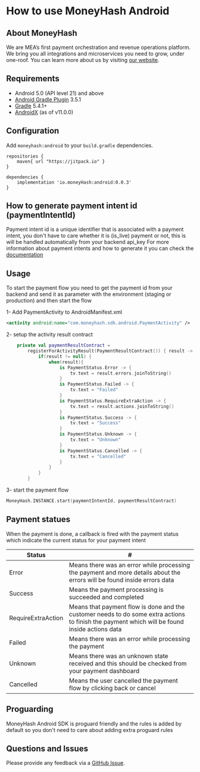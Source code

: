 # How to use MoneyHash Android

## About MoneyHash

We are MEA’s first payment orchestration and revenue operations platform. We bring you all integrations and microservices you need to grow, under one-roof.
You can learn more about us by visiting [our website](https://www.moneyhash.io/).

## Requirements

* Android 5.0 (API level 21) and above
* [Android Gradle Plugin](https://developer.android.com/studio/releases/gradle-plugin) 3.5.1
* [Gradle](https://gradle.org/releases/) 5.4.1+
* [AndroidX](https://developer.android.com/jetpack/androidx/) (as of v11.0.0)

## Configuration

Add `moneyhash:android` to your `build.gradle` dependencies.

```
repositories {
    maven{ url "https://jitpack.io" }
}

dependencies {
    implementation 'io.moneyHash:android:0.0.3'
}
```

## How to generate payment intent id (paymentIntentId)
Payment intent id is a unique identifier that is associated with a payment intent, you don't have to care whether it is (is_live) payment or not, this is will be handled automatically from your backend api_key
For more information about payment intents and how to generate it you can check the [documentation](https://moneyhash.github.io/api#create-a-payment-intent)

## Usage

To start the payment flow you need to get the payment id from your backend and send it as parameter with the environment (staging or production) and then start the flow

1- Add PaymentActivity to AndroidManifest.xml
```xml
<activity android:name="com.moneyhash.sdk.android.PaymentActivity" />
```

2- setup the activity result contract
```kotlin
    private val paymentResultContract =
        registerForActivityResult(PaymentResultContract()) { result ->
            if(result != null) {
                when(result){
                    is PaymentStatus.Error -> {
                        tv.text = result.errors.joinToString()
                    }
                    is PaymentStatus.Failed -> {
                        tv.text = "Failed"
                    }
                    is PaymentStatus.RequireExtraAction -> {
                        tv.text = result.actions.joinToString()
                    }
                    is PaymentStatus.Success -> {
                        tv.text = "Success"
                    }
                    is PaymentStatus.Unknown -> {
                        tv.text = "Unknown"
                    }
                    is PaymentStatus.Cancelled -> {
                        tv.text = "Cancelled"
                    }
                }
            }
        }
```

3- start the payment flow
```kotlin
MoneyHash.INSTANCE.start(paymentIntentId, paymentResultContract)
```

## Payment statues
When the payment is done, a callback is fired with the payment status which indicate the current status for your payment intent

Status | #
--- | ---
Error | Means there was an error while processing the payment and more details about the errors will be found inside errors data
Success | Means the payment processing is succeeded and completed
RequireExtraAction | Means that payment flow is done and the customer needs to do some extra actions to finish the payment which will be found inside actions data
Failed | Means there was an error while processing the payment
Unknown | Means there was an unknown state received and this should be checked from your payment dashboard
Cancelled | Means the user cancelled the payment flow by clicking back or cancel

## Proguarding

MoneyHash Android SDK is proguard friendly and the rules is added by default so you don't need to care about adding extra proguard rules 

## Questions and Issues

Please provide any feedback via a [GitHub Issue](https://github.com/MoneyHash/moneyhash-android-example/issues/new?template=bug_report.md).
